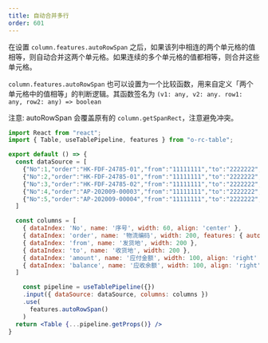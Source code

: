 ```yaml
---
title: 自动合并多行
order: 601
---
```


在设置 `column.features.autoRowSpan` 之后，如果该列中相连的两个单元格的值相等，则自动合并这两个单元格。如果连续的多个单元格的值都相等，则合并这些单元格。 

`column.features.autoRowSpan` 也可以设置为一个比较函数，用来自定义「两个单元格中的值相等」的判断逻辑。其函数签名为 `(v1: any, v2: any. row1: any, row2: any) => boolean`

注意: autoRowSpan 会覆盖原有的 `column.getSpanRect`，注意避免冲突。

```jsx
import React from "react";
import { Table, useTablePipeline, features } from "o-rc-table";

export default () => {
  const dataSource = [
    {"No":1,"order":"HK-FDF-24785-01","from":"11111111","to":"2222222","amount":"29400.00","balance":"1000.00"},
    {"No":2,"order":"HK-FDF-24785-01","from":"11111111","to":"2222222","amount":"239400.00","balance":"5000.00"},
    {"No":3,"order":"HK-FDF-24785-02","from":"11111111","to":"2222222","amount":"249400.00","balance":"3000.00"},
    {"No":4,"order":"AP-202009-00003","from":"11111111","to":"2222222","amount":"219400.00","balance":"4000.00"},
    {"No":5,"order":"AP-202009-00004","from":"11111111","to":"2222222","amount":"239400.00","balance":"5000.00"}
  ]

  const columns = [
    { dataIndex: 'No', name: '序号', width: 60, align: 'center' },
    { dataIndex: 'order', name: '物流编码', width: 200, features: { autoRowSpan: true}},
    { dataIndex: 'from', name: '发货地', width: 200 },
    { dataIndex: 'to', name: '收货地', width: 200 },
    { dataIndex: 'amount', name: '应付金额', width: 100, align: 'right' },
    { dataIndex: 'balance', name: '应收余额', width: 100, align: 'right' }
  ]

    const pipeline = useTablePipeline({})
    .input({ dataSource: dataSource, columns: columns })
    .use(
      features.autoRowSpan()
    )
  return <Table {...pipeline.getProps()} />
}
```
